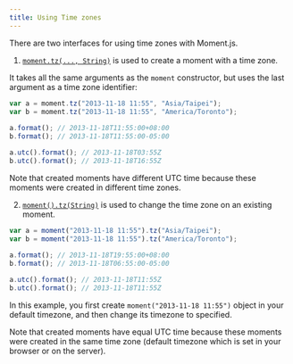 ```yaml
---
title: Using Time zones
---
```


There are two interfaces for using time zones with Moment.js.

1. [`moment.tz(..., String)`](#/using-timezones/parsing-in-zone/) is used to create a moment with a time zone. 
  
It takes all the same arguments as the `moment` constructor, but uses the last argument as a time zone identifier:

```js
var a = moment.tz("2013-11-18 11:55", "Asia/Taipei");
var b = moment.tz("2013-11-18 11:55", "America/Toronto");
   
a.format(); // 2013-11-18T11:55:00+08:00
b.format(); // 2013-11-18T11:55:00-05:00

a.utc().format(); // 2013-11-18T03:55Z
b.utc().format(); // 2013-11-18T16:55Z
```
Note that created moments have different UTC time because these moments were created in different time zones.


2. [`moment().tz(String)`](#/using-timezones/converting-to-zone/) is used to change the time zone on an existing moment.


```js
var a = moment("2013-11-18 11:55").tz("Asia/Taipei");
var b = moment("2013-11-18 11:55").tz("America/Toronto");
   
a.format(); // 2013-11-18T19:55:00+08:00
b.format(); // 2013-11-18T06:55:00-05:00

a.utc().format(); // 2013-11-18T11:55Z
b.utc().format(); // 2013-11-18T11:55Z
```

In this example, you first create `moment("2013-11-18 11:55")` object in your default timezone, and then change its timezone to specified. 
  
Note that created moments have equal UTC time because these moments were created in the same time zone (default timezone which is set in your browser or on the server).